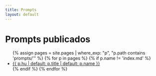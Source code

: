 ```yaml
---
title: Prompts
layout: default
---
```


# Prompts publicados

<ul>
{% assign pages = site.pages | where_exp: "p", "p.path contains 'prompts/'" %}
{% for p in pages %}
  {% if p.name != 'index.md' %}
  <li><a href="{{ p.url }}">{{ p.hu | default: p.title | default: p.name }}</a></li>
  {% endif %}
{% endfor %}
</ul>
